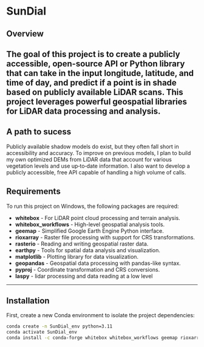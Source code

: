 # SunDial

## Overview
The goal of this project is to create a publicly accessible, open-source API or Python library that can take in the input longitude, latitude, and time of day, and predict if a point is in shade based on publicly available LiDAR scans. This project leverages powerful geospatial libraries for LiDAR data processing and analysis.
---

## A path to sucess
Publicly available shadow models do exist, but they often fall short in accessibility and accuracy. To improve on previous models, I plan to build my own optimized DEMs from LiDAR data that account for various vegetation levels and use up‑to‑date information. I also want to develop a publicly accessible, free API capable of handling a high volume of calls.

## Requirements
To run this project on Windows, the following packages are required:

- **whitebox** - For LiDAR point cloud processing and terrain analysis.  
- **whitebox_workflows** - High-level geospatial analysis tools.  
- **geemap** - Simplified Google Earth Engine Python interface.  
- **rioxarray** - Raster file processing with support for CRS transformations.  
- **rasterio** - Reading and writing geospatial raster data.  
- **earthpy** - Tools for spatial data analysis and visualization.  
- **matplotlib** - Plotting library for data visualization.  
- **geopandas** - Geospatial data processing with pandas-like syntax.  
- **pyproj** - Coordinate transformation and CRS conversions.  
- **laspy** - lidar processing and data reading at a low level

---

## Installation
First, create a new Conda environment to isolate the project dependencies:

```bash
conda create -n SunDial_env python=3.11
conda activate SunDial_env
conda install -c conda-forge whitebox whitebox_workflows geemap rioxarray rasterio earthpy matplotlib geopandas pyproj
